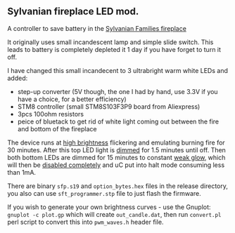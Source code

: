 ## Sylvanian fireplace LED mod. ##

A controller to save battery in the [Sylvanian Families fireplace][1]

It originally uses small incandescent lamp and simple slide switch. 
This leads to battery is completely depleted it 1 day if you have forget to turn it off.

I have changed this small incandecent to 3 ultrabright warm white LEDs and added:
- step-up converter (5V though, the one I had by hand, use 3.3V if you have a choice, for a better efficiency)
- STM8 controller (small STM8S103F3P9 board from Aliexpress)
- 3pcs 100ohm resistors
- peice of bluetack to get rid of white light coming out between the fire and bottom of the fireplace

The device runs at [high brightness][2] flickering and emulating burning fire for 30 minutes.
After this top LED light is [dimmed][3] for 1.5 minutes until off.
Then both bottom LEDs are dimmed for 15 minutes to constant [weak glow][4], 
which will then be [disabled completely][5] and uC put into halt mode consuming less than 1mA.

There are binary `sfp.s19` and `option_bytes.hex` files in the release directory, you also can use `sft_programmer.stp` file to just flash the firmware.

If you wish to generate your own brightness curves - use the Gnuplot: `gnuplot -c plot.gp` which will create `out_candle.dat`, then run `convert.pl` perl script to convert this into `pwm_waves.h` header file.

[1]:http://sylvanianfamilies.net/uk/catalog/item_detail.php?product_id=572
[2]:images/3leds0.8v.jpg
[3]:images/2leds1.6v.jpg
[4]:images/2leds_glow1.6v.jpg 
[5]:images/sleeping.jpg
